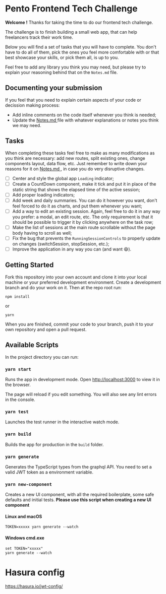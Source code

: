 # Pento Frontend Tech Challenge

**Welcome !**
Thanks for taking the time to do our frontend tech challenge.

The challenge is to finish building a small web app, that can help freelancers track their work time.

Below you will find a set of tasks that you will have to complete. You don't have to do all of them, pick the ones you feel more comfortable with or that best showcase your skills, or pick them all, is up to you.

Feel free to add any library you think you may need, but please try to explain your reasoning behind that on the `Notes.md` file.

## Documenting your submission

If you feel that you need to explain certain aspects of your code or decission making process:
- Add inline comments on the code itself whenever you think is needed;
- Update the [ Notes.md ](./Notes.md) file with whatever explanations or notes you think we may need.

## Tasks

When completing these tasks feel free to make as many modifications as you think are necessary: add new routes, split existing ones, change components layout, data flow, etc. 
Just remember to write down your reasons for it on [ Notes.md ](./Notes.md), in case you do very disruptive changes.

 - [ ] Center and style the global app `Loading` indicator;
 - [ ] Create a CountDown component, make it tick and put it in place of the static string that shows the elapsed time of the active session;
 - [ ] Add proper loading indicators;
 - [ ] Add week and daily summaries. You can do it however you want, don't feel forced to do it as charts, and put them whenever you want;
 - [ ] Add a way to edit an existing session. Again, feel free to do it in any way you prefer: a modal, an edit route, etc. The only requirement is that it should be possible to trigger it by clicking anywhere on the task row;
 - [ ] Make the list of sessions at the main route scrollable without the page body having to scroll as well;
 - [ ] Fix the bug that prevents the `RunningSessionControls` to properly update on changes (switchSession, stopSession, etc.);
 - [ ] Improve the application in any way you can (and want 😄).

## Getting Started 

Fork this repository into your own account and clone it into your local machine or your preferred development environment. Create a development branch and do your work on it.
Then at the repo root run:

```
npm install
```

or

```
yarn 
```

When you are finished, commit your code to your branch, push it to your own repository and open a pull request.
## Available Scripts

In the project directory you can run:

### `yarn start`

Runs the app in development mode.
Open [http://localhost:3000](http://localhost:3000) to view it in the browser.

The page will reload if you edit something.
You will also see any lint errors in the console.

### `yarn test`

Launches the test runner in the interactive watch mode.

### `yarn build`

Builds the app for production in the `build` folder.

### `yarn generate`

Generates the TypeScript types from the graphql API. You need to set a valid JWT token as a environment variable.

### `yarn new-component`

Creates a new UI component, with all the required boilerplate, some safe defaults and initial tests.
**Please use this script when creating a new UI component**

#### Linux and macOS
```
TOKEN=xxxxx yarn generate --watch
```
#### Windows cmd.exe
```
set TOKEN="xxxxx"
yarn generate --watch
```

# Hasura config
https://hasura.io/jwt-config/

